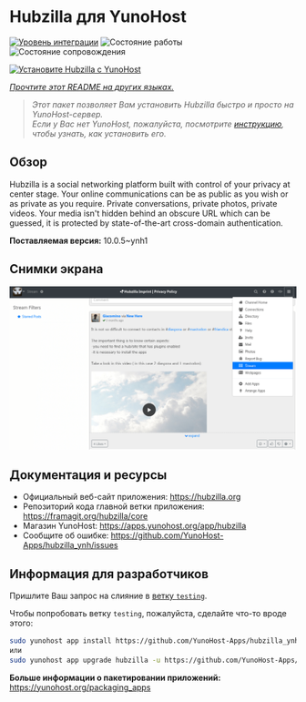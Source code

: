 <!--
Важно: этот README был автоматически сгенерирован <https://github.com/YunoHost/apps/tree/master/tools/readme_generator>
Он НЕ ДОЛЖЕН редактироваться вручную.
-->

# Hubzilla для YunoHost

[![Уровень интеграции](https://apps.yunohost.org/badge/integration/hubzilla)](https://ci-apps.yunohost.org/ci/apps/hubzilla/)
![Состояние работы](https://apps.yunohost.org/badge/state/hubzilla)
![Состояние сопровождения](https://apps.yunohost.org/badge/maintained/hubzilla)

[![Установите Hubzilla с YunoHost](https://install-app.yunohost.org/install-with-yunohost.svg)](https://install-app.yunohost.org/?app=hubzilla)

*[Прочтите этот README на других языках.](./ALL_README.md)*

> *Этот пакет позволяет Вам установить Hubzilla быстро и просто на YunoHost-сервер.*  
> *Если у Вас нет YunoHost, пожалуйста, посмотрите [инструкцию](https://yunohost.org/install), чтобы узнать, как установить его.*

## Обзор

Hubzilla is a social networking platform built with control of your privacy at center stage. Your online communications can be as public as you wish or as private as you require. Private conversations, private photos, private videos. Your media isn't hidden behind an obscure URL which can be guessed, it is protected by state-of-the-art cross-domain authentication.


**Поставляемая версия:** 10.0.5~ynh1

## Снимки экрана

![Снимок экрана Hubzilla](./doc/screenshots/hubzilla-1.png)

## Документация и ресурсы

- Официальный веб-сайт приложения: <https://hubzilla.org>
- Репозиторий кода главной ветки приложения: <https://framagit.org/hubzilla/core>
- Магазин YunoHost: <https://apps.yunohost.org/app/hubzilla>
- Сообщите об ошибке: <https://github.com/YunoHost-Apps/hubzilla_ynh/issues>

## Информация для разработчиков

Пришлите Ваш запрос на слияние в [ветку `testing`](https://github.com/YunoHost-Apps/hubzilla_ynh/tree/testing).

Чтобы попробовать ветку `testing`, пожалуйста, сделайте что-то вроде этого:

```bash
sudo yunohost app install https://github.com/YunoHost-Apps/hubzilla_ynh/tree/testing --debug
или
sudo yunohost app upgrade hubzilla -u https://github.com/YunoHost-Apps/hubzilla_ynh/tree/testing --debug
```

**Больше информации о пакетировании приложений:** <https://yunohost.org/packaging_apps>
